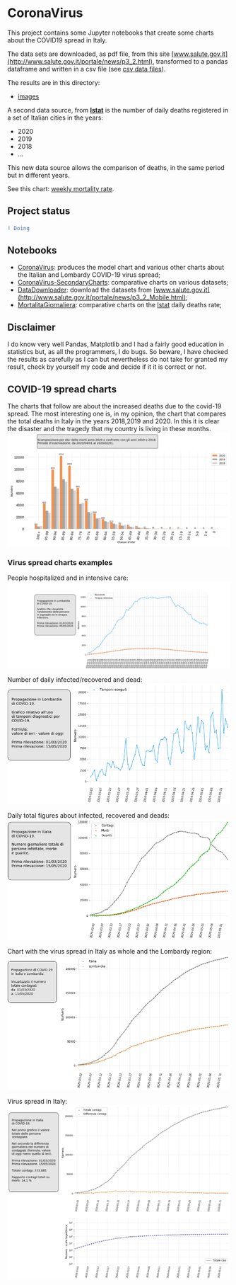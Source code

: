 # CoronaVirus
This project contains some Jupyter notebooks that create some charts about the COVID19 spread in Italy.

The data sets are downloaded, as pdf file, from this site [www.salute.gov.it](http://www.salute.gov.it/portale/news/p3_2.html), transformed to a pandas dataframe and written in a csv file (see [csv data files](./data)).

The results are in this directory:
  - [images](./images)

A second data source, from [**Istat**](https://www.istat.it/) is the number of daily deaths registered in a set of Italian cities in the years:

- 2020
- 2019
- 2018
- ...

This new data source allows the comparison of deaths, in the same period but in different years.

See this chart: [weekly mortality rate](./images/MortalityRate-DailyDeaths.png).

## Project status
```diff
! Doing
```
## Notebooks

- [CoronaVirus](notebook/CoronaVirus.ipynb): produces the model chart and various other charts about the Italian and Lombardy COVID-19 virus spread;
- [CoronaVirus-SecondaryCharts](notebook/CoronaVirus-SecondaryCharts.ipynb): comparative charts on various datasets;
- [DataDownloader](notebook/DataDownloader.ipynb): download the datasets from [www.salute.gov.it](http://www.salute.gov.it/portale/news/p3_2_Mobile.html);  
- [MortalitaGiornaliera](notebook/MortalitaGiornaliera.ipynb): comparative charts on the [Istat](https://www.istat.it/) daily deaths rate;

## Disclaimer
I do know very well Pandas, Matplotlib and I had a fairly good education in statistics but, as all the programmers, I do bugs.
So beware, I have checked the results as carefully as I can but nevertheless do not take for granted my result, check by yourself my 
code and decide if it it is correct or not.

## COVID-19 spread charts
The charts that follow are about the increased deaths due to the covid-19 spread. 
The most interesting one is, in my opinion, the chart that compares the total deaths in Italy in the years 2018,2019 and 2020. In this it is clear the disaster and the tragedy that my country is living in these months.
![Hospitalized](./images/MortalityRate-DeathsByAgeClass.png?)



### Virus spread charts examples
People hospitalized and in intensive care:
![Hospitalized](./images/covid19_Hospedalized_IntensiveCare_deviceschart.png?)


Number of daily infected/recovered and dead:
![Daily chart](./images/covid19_differences_diagnostic_deviceschart.png?)

Daily total figures about infected, recovered and deads:
![Italy chart](./images/covid19_daily_infected_chart.png?)

Chart with the virus spread in Italy as whole and the Lombardy region:
![Italy and Lombardy composite chart](./images/covid19_composed_chart.png?)

Virus spread in Italy:
![Italy chart](./images/covid19_chart.png?)


